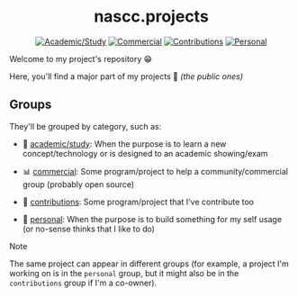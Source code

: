 <div align="center">

nascc.projects
==============

[![Academic/Study](https://img.shields.io/badge/Academic%2FStudy-c1121f?style=for-the-badge)](#)
[![Commercial](https://img.shields.io/badge/Commercial-669bbc?style=for-the-badge)](#)
[![Contributions](https://img.shields.io/badge/Contributions-fb8500?style=for-the-badge)](#)
[![Personal](https://img.shields.io/badge/Personal-e76f51?style=for-the-badge)](#)

</div>

Welcome to my project's repository 😁

Here, you'll find a major part of my projects 🎁 _(the public ones)_

## Groups

They'll be grouped by category, such as:

  - 🏫 [academic/study](https://github.com/nasccped/nascc.projects/blob/main/projects/academic-study.md):
    When the purpose is to learn a new concept/technology or is
    designed to an academic showing/exam

  - 📊 [commercial](https://github.com/nasccped/nascc.projects/blob/main/projects/commercial.md):
    Some program/project to help a community/commercial group
    (probably open source)

  - 🤝 [contributions](https://github.com/nasccped/nascc.projects/blob/main/projects/contributions.md):
    Some program/project that I've contribute too

  - 🎉 [personal](https://github.com/nasccped/nascc.projects/blob/main/projects/personal.md):
    When the purpose is to build something for my self usage
    (or no-sense thinks that I like to do)

> [!NOTE]
>
> The same project can appear in different groups (for example, a
> project I'm working on is in the `personal` group, but it might
> also be in the `contributions` group if I'm a co-owner).
